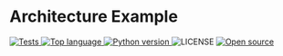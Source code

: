 # Architecture Example

<a href="https://github.com/DiSkills/Architecture-Example/actions/workflows/tests.yml" target="_blank">
    <img src="https://github.com/DiSkills/Architecture-Example/actions/workflows/tests.yml/badge.svg" alt="Tests"/>
</a>

<a href="https://github.com/DiSkills/Architecture-Example/search?l=python" target="_blank">
    <img src="https://img.shields.io/github/languages/top/DiSkills/Architecture-Example" alt="Top language"/>
</a>

<a href="https://www.python.org/downloads/release/python-3106/" target="_blank">
    <img src="https://img.shields.io/badge/python-3.10.6-brightgreen" alt="Python version"/>
</a>

<a>
    <img src="https://img.shields.io/github/license/DiSkills/Architecture-Example" alt="LICENSE"/>
</a>

<a href="https://opensource.org/docs/definition.php" target="_blank">
    <img src="https://badgen.net/badge/Open%20Source%20%3F/Yes%21/blue?icon=github" alt="Open source"/>
</a>
